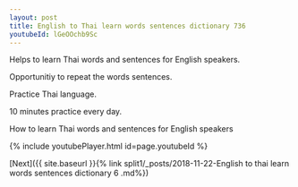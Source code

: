```yaml
---
layout: post
title: English to Thai learn words sentences dictionary 736 
youtubeId: lGeOOchb9Sc
---
```

 
 
Helps to learn Thai words and sentences for English speakers.

Opportunitiy to repeat the words sentences. 

Practice Thai language. 
 
10 minutes practice every day. 
 
How to learn Thai words and sentences for English speakers 
 
{% include youtubePlayer.html id=page.youtubeId %}
 
 
[Next]({{ site.baseurl }}{% link  split1/_posts/2018-11-22-English to thai learn words sentences dictionary 6 .md%})
 
